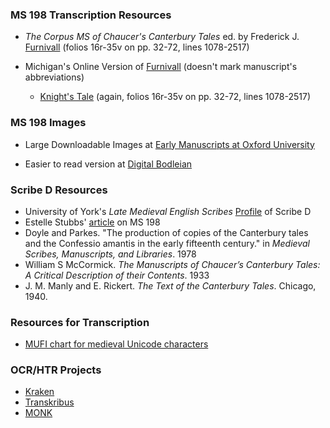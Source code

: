### MS 198 Transcription Resources

- *The Corpus MS of Chaucer's Canterbury Tales* ed. by Frederick J. [Furnivall](https://babel.hathitrust.org/cgi/pt?id=uva.x030198621;view=1up;seq=25)
(folios 16r-35v on pp. 32-72, lines 1078-2517)

- Michigan's Online Version of [Furnivall](https://quod.lib.umich.edu/cgi/t/text/text-idx?c=cme;cc=cme;view=toc;idno=AGZ8235.0001.001) (doesn't mark manuscript's abbreviations)
  - [Knight's Tale](https://quod.lib.umich.edu/c/cme/AGZ8235.0001.001/1:3.2?rgn=div2;view=fulltext) (again, folios 16r-35v on pp. 32-72, lines 1078-2517)

### MS 198 Images

- Large Downloadable Images at [Early Manuscripts at Oxford University](http://image.ox.ac.uk/show?collection=corpus&manuscript=ms198)

- Easier to read version at [Digital Bodleian](https://tinyurl.com/ycd26ohphttps://tinyurl.com/ycd26ohp)

### Scribe D Resources

- University of York's *Late Medieval English Scribes* [Profile](https://www.medievalscribes.com/index.php?navtype=scribes&navappellation=John%20Marchaunt%20or%20Scribe%20D&browse=hands&id=1&msid=58&nav=off) of Scribe D
- Estelle Stubbs' [article](https://www.jstor.org/stable/pdf/4501580.pdf?refreqid=excelsior%3A6fdf24a258b51bd73d6b500273f2b021) on MS 198
- Doyle and Parkes. "The production of copies of the Canterbury tales and the Confessio amantis in the
early fifteenth century." in *Medieval Scribes, Manuscripts, and Libraries*. 1978
- William S McCormick. *The Manuscripts of Chaucer’s
Canterbury Tales: A Critical Description of their
Contents*. 1933
- J. M. Manly  and E. Rickert.
*The Text of the Canterbury Tales*. Chicago, 1940.

### Resources for Transcription

- [MUFI chart for medieval Unicode characters](http://bora.uib.no/bitstream/handle/1956/10699/MUFI-Alphabetic-4-0.pdf?sequence=9&isAllowed=y)

### OCR/HTR Projects

- [Kraken](http://kraken.re/ketos.html)
- [Transkribus](https://transkribus.eu/Transkribus/)
- [MONK](http://www.ai.rug.nl/~lambert/Monk-collections-english.html)
